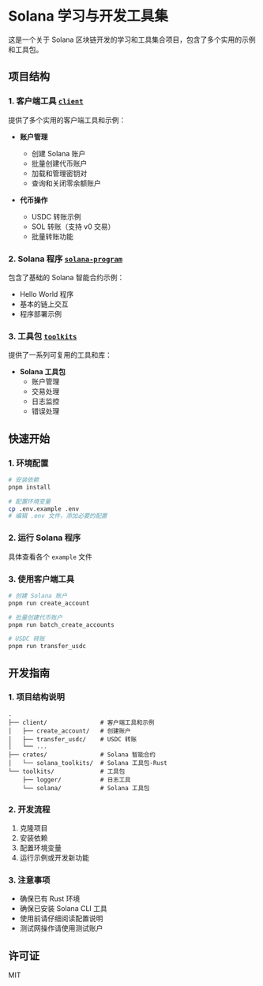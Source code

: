# Solana 学习与开发工具集

这是一个关于 Solana 区块链开发的学习和工具集合项目，包含了多个实用的示例和工具包。

## 项目结构

### 1. 客户端工具 [`client`](./client)

提供了多个实用的客户端工具和示例：

- **账户管理**
  - 创建 Solana 账户
  - 批量创建代币账户
  - 加载和管理密钥对
  - 查询和关闭零余额账户

- **代币操作**
  - USDC 转账示例
  - SOL 转账（支持 v0 交易）
  - 批量转账功能

### 2. Solana 程序 [`solana-program`](./solana-program)

包含了基础的 Solana 智能合约示例：

- Hello World 程序
- 基本的链上交互
- 程序部署示例

### 3. 工具包 [`toolkits`](./toolkits)

提供了一系列可复用的工具和库：

- **Solana 工具包**
  - 账户管理
  - 交易处理
  - 日志监控
  - 错误处理

## 快速开始

### 1. 环境配置

```bash
# 安装依赖
pnpm install

# 配置环境变量
cp .env.example .env
# 编辑 .env 文件，添加必要的配置
```

### 2. 运行 Solana 程序

具体查看各个 `example` 文件

### 3. 使用客户端工具

```bash
# 创建 Solana 账户
pnpm run create_account

# 批量创建代币账户
pnpm run batch_create_accounts

# USDC 转账
pnpm run transfer_usdc
```

## 开发指南

### 1. 项目结构说明

```
.
├── client/               # 客户端工具和示例
│   ├── create_account/   # 创建账户
│   ├── transfer_usdc/    # USDC 转账
│   └── ...
├── crates/               # Solana 智能合约
│   └── solana_toolkits/  # Solana 工具包-Rust
└── toolkits/             # 工具包
    ├── logger/           # 日志工具
    └── solana/           # Solana 工具包
```

### 2. 开发流程

1. 克隆项目
2. 安装依赖
3. 配置环境变量
4. 运行示例或开发新功能

### 3. 注意事项

- 确保已有 Rust 环境
- 确保已安装 Solana CLI 工具
- 使用前请仔细阅读配置说明
- 测试网操作请使用测试账户

## 许可证

MIT
